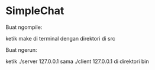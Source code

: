 SimpleChat
==========
Buat ngompile:

ketik make di terminal dengan direktori di src

Buat ngerun:

ketik ./server 127.0.0.1 sama ./client 127.0.0.1 di direktori bin
